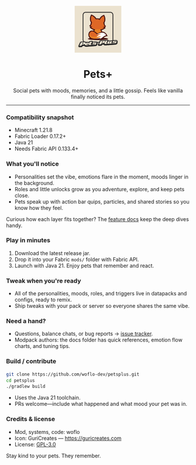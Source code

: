 <p align="center">
  <img src="src/main/resources/assets/petsplus/icon.png"
       alt="Pets+ icon"
       width="128">
</p>

<h1 align="center">Pets+</h1>

<p align="center">
  Social pets with moods, memories, and a little gossip. Feels like vanilla finally noticed its pets.
</p>

---

### Compatibility snapshot
- Minecraft 1.21.8
- Fabric Loader 0.17.2+
- Java 21
- Needs Fabric API 0.133.4+

### What you'll notice
- Personalities set the vibe, emotions flare in the moment, moods linger in the background.
- Roles and little unlocks grow as you adventure, explore, and keep pets close.
- Pets speak up with action bar quips, particles, and shared stories so you know how they feel.

Curious how each layer fits together? The [feature docs](docs/features/_readme.md) keep the deep dives handy.

### Play in minutes
1. Download the latest release jar.
2. Drop it into your Fabric `mods/` folder with Fabric API.
3. Launch with Java 21. Enjoy pets that remember and react.

### Tweak when you're ready
- All of the personalities, moods, roles, and triggers live in datapacks and configs, ready to remix.
- Ship tweaks with your pack or server so everyone shares the same vibe.

### Need a hand?
- Questions, balance chats, or bug reports → [issue tracker](https://github.com/woflo-dev/petsplus/issues).
- Modpack authors: the docs folder has quick references, emotion flow charts, and tuning tips.

### Build / contribute
```bash
git clone https://github.com/woflo-dev/petsplus.git
cd petsplus
./gradlew build
```
- Uses the Java 21 toolchain.
- PRs welcome—include what happened and what mood your pet was in.

### Credits & license
- Mod, systems, code: woflo
- Icon: GuriCreates — <https://guricreates.com>
- License: [GPL-3.0](LICENSE)

Stay kind to your pets. They remember.

